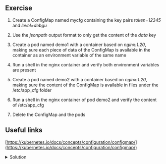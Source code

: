 ## Exercise

1. Create a ConfigMap named mycfg containing the key pairs *token=12345* and *level=debgu*

2. Use the *jsonpath* output format to only get the content of the *data* key

3. Create a pod named demo1 with a container based on *nginx:1.20*, making sure each piece of data of the ConfigMap is available in the container as an environment variable of the same name 

4. Run a shell in the nginx container and verify both environment variables are present

5. Create a pod named demo2 with a container based on *nginx:1.20*, making sure the content of the ConfigMap is available in files under the /etc/app_cfg folder

6. Run a shell in the nginx container of pod demo2 and verify the content of /etc/app_cfg

7. Delete the ConfigMap and the pods

## Useful links

[https://kubernetes.io/docs/concepts/configuration/configmap/](https://kubernetes.io/docs/concepts/configuration/configmap/)

<details>
  <summary markdown="span">Solution</summary>

1. Create a ConfigMap named mycfg containing the key pairs *token=12345* and *level=debgu*

```
k create configmap mycfg --from-literal=token=12345 --from-literal=level=debug
```

2. Use the *jsonpath* output format to only get the content of the *data* key

```
k get cm mycfg -o jsonpath={.data}
```

3. Create a pod named demo1 with a container based on *nginx:1.20*, making sure each piece of data of the ConfigMap is available in the container as an environment variable of the same name 

```
k run demo1 --image=nginx:1.20 --dry-run=client -o yaml > demo1.yaml
```

Edit the specification so it defines the environment variables coming from the ConfigMap:

```
apiVersion: v1
kind: pod
metadata:
  labels:
    run: demo1
  name: demo1
spec:
  containers:
  - image: nginx:1.20
    name: demo1
    env:
    - name: token
      valueFrom:
        configMapKeyRef:
          name: mycfg
          key: token
    - name: level
      valueFrom:
        configMapKeyRef:
          name: mycfg
          key: level
```

Create the pod:

```
k apply -f demo1.yaml
```

4. Run a shell in the nginx container and verify both environment variables are present

```
k exec demo1 -- env
...
token=12345
level=debug
```

5. Create a pod named demo2 with a container based on *nginx:1.20*, making sure the content of the ConfigMap is available in files under the /etc/app_cfg folder

```
k run demo2 --image=nginx:1.20 --dry-run=client -o yaml > demo2.yaml
```

Edit the specification so it defines a volume based on the *mycfg* ConfigMap and mount the content in the nginx container's filesystem:

```
apiVersion: v1
kind: pod
metadata:
  labels:
    run: demo2
  name: demo2
spec:
  containers:
  - image: nginx:1.20
    name: demo2
    volumeMounts:
    - name: cfg
      mountPath: /etc/app_cfg
  volumes:
  - name: cfg
    configMap:
      name: mycfg
```

Create the pod:

```
k apply -f demo2.yaml
```

6. Run a shell in the nginx container of pod demo2 and verify the content of /etc/app_cfg

```
k exec demo2 -- cat /etc/app_cfg/level
debug
```

```
k exec demo2 -- cat /etc/app_cfg/token
12345
```

7. Delete the ConfigMap and the pods

```
k delete cm/mycfg pod/demo1 pod/demo2
```

</details>

